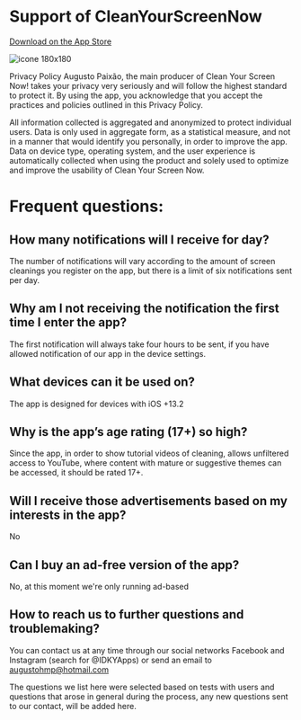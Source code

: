 # Support of CleanYourScreenNow
[Download on the App Store](https://apps.apple.com/us/developer/augusto-paixao/id1454678684)

![icone 180x180](https://user-images.githubusercontent.com/37581896/76811647-14063b80-67d1-11ea-88fe-d4e42fb8e64a.png)

Privacy Policy
Augusto Paixão, the main producer of Clean Your Screen Now! takes your privacy very seriously and will follow the highest standard to protect it. By using the app, you acknowledge that you accept the practices and policies outlined in this Privacy Policy.

All information collected is aggregated and anonymized to protect individual users. Data is only used in aggregate form, as a statistical measure, and not in a manner that would identify you personally, in order to improve the app. Data on device type, operating system, and the user experience is automatically collected when using the product and solely used to optimize and improve the usability of Clean Your Screen Now.


# Frequent questions:
## How many notifications will I receive for day?
The number of notifications will vary according to the amount of screen cleanings you register on the app, but there is a limit of six notifications sent per day.

## Why am I not receiving the notification the first time I enter the app?
The first notification will always take four hours to be sent, if you have allowed notification of our app in the device settings.

## What devices can it be used on?
The app is designed for devices with iOS +13.2

## Why is the app’s age rating (17+) so high?
Since the app, in order to show tutorial videos of cleaning, allows unfiltered access to YouTube, where content with mature or suggestive themes can be accessed, it should be rated 17+.

## Will I receive those advertisements based on my interests in the app?
No

## Can I buy an ad-free version of the app?
No, at this moment we're only running ad-based

## How to reach us to further questions and troublemaking?
You can contact us at any time through our social networks Facebook and Instagram (search for @IDKYApps) or send an email to augustohmp@hotmail.com

The questions we list here were selected based on tests with users and questions that arose in general during the process, any new questions sent to our contact, will be added here.
